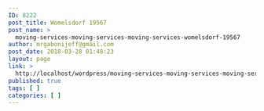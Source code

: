 ```yaml
---
ID: 8222
post_title: Womelsdorf 19567
post_name: >
  moving-services-moving-services-moving-services-womelsdorf-19567
author: mrgabonijeff@gmail.com
post_date: 2018-03-28 01:48:23
layout: page
link: >
  http://localhost/wordpress/moving-services-moving-services-moving-services-womelsdorf-19567/
published: true
tags: [ ]
categories: [ ]
---
```

